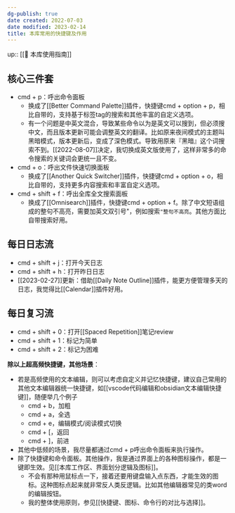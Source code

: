 ```yaml
---
dg-publish: true
date created: 2022-07-03
date modified: 2023-02-14
title: 本库常用的快捷键及作用
---
```


up:: [[🧰 本库使用指南]]

## **核心三件套**

- cmd + p：呼出命令面板
	- 换成了[[Better Command Palette]]插件，快捷键cmd + option + p，相比自带的，支持基于标签tag的搜索和其他丰富的自定义选项。
	- 有一个问题是中英文混合，导致某些命令以为是英文可以搜到，但必须搜中文，而且版本更新可能会调整英文的翻译。比如原来夜间模式的主题叫黑暗模式，版本更新后，变成了深色模式。导致用原来『黑暗』这个词搜索不到。[[2022-08-07]]决定，我切换成英文版使用了，这样非常多的命令搜索的关键词会更统一且不变。
- cmd + o：呼出文件快速切换面板
	- 换成了[[Another Quick Switcher]]插件，快捷键cmd + option + o，相比自带的，支持更多内容搜索和丰富自定义选项。
- cmd + shift + f：呼出全库全文搜索面板
	- 换成了[[Omnisearch]]插件，快捷键cmd + option + f。除了中文短语组成的整句不高亮，需要加英文双引号"，例如搜索`"整句不高亮`。其他方面比自带搜索好用。

## **每日日志流**

- cmd + shift + j：打开今天日志
- cmd + shift + h：打开昨日日志
- [[2023-02-27]]更新：借助[[Daily Note Outline]]插件，能更方便管理多天的日志，我觉得比[[Calendar]]插件好用。

## **每日复习流**

- cmd + shift + 0：打开[[Spaced Repetition]]笔记review
- cmd + shift + 1：标记为简单
- cmd + shift + 2：标记为困难

**除以上超高频快捷键，其他场景**：

- 若是高频使用的文本编辑，则可以考虑自定义并记忆快捷键，建议自己常用的其他文本编辑器统一快捷键，如[[vscode代码编辑和obsidian文本编辑快捷键]]，随便举几个例子
	- cmd + b，加粗
	- cmd + a，全选
	- cmd + e，编辑模式/阅读模式切换
	- cmd + \[，返回
	- cmd + \]，前进
- 其他中低频的场景，我尽量都通过cmd + p呼出命令面板来执行操作。
- 除了快捷键和命令面板。其他操作，我是通过界面上的各种图标操作，都是一键即生效。见[[本库工作区、界面划分逻辑及图标]]。
	- 不会有那种用鼠标点一下，接着还要用键盘输入点东西，才能生效的图标。这种图标点起来就非常反人类反逻辑。比如其他编辑器常见的类word的编辑按钮。
	- 我的整体使用原则，参见[[快捷键、图标、命令行的对比与选择]]。
